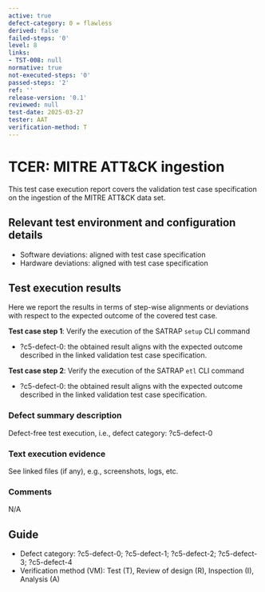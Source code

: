```yaml
---
active: true
defect-category: 0 = flawless
derived: false
failed-steps: '0'
level: 8
links:
- TST-008: null
normative: true
not-executed-steps: '0'
passed-steps: '2'
ref: ''
release-version: '0.1'
reviewed: null
test-date: 2025-03-27
tester: AAT
verification-method: T
---
```


# TCER: MITRE ATT&CK ingestion

This test case execution report covers the validation test case specification on the ingestion of the MITRE ATT&CK data set.

## Relevant test environment and configuration details

- Software deviations: aligned with test case specification
- Hardware deviations: aligned with test case specification

## Test execution results

Here we report the results in terms of step-wise alignments or deviations with respect to the expected outcome of the covered test case.

**Test case step 1**: Verify the execution of the SATRAP `setup` CLI command

- ?c5-defect-0: the obtained result aligns with the expected outcome described in the linked validation test case specification.

**Test case step 2**: Verify the execution of the SATRAP `etl` CLI command

- ?c5-defect-0: the obtained result aligns with the expected outcome described in the linked validation test case specification.

### Defect summary description

Defect-free test execution, i.e., defect category: ?c5-defect-0

### Text execution evidence

See linked files (if any), e.g., screenshots, logs, etc.

### Comments

N/A

## Guide

- Defect category: ?c5-defect-0; ?c5-defect-1; ?c5-defect-2; ?c5-defect-3; ?c5-defect-4
- Verification method (VM): Test (T), Review of design (R), Inspection (I), Analysis (A)